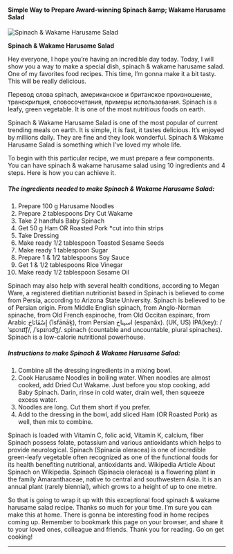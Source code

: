             

#### Simple Way to Prepare Award-winning Spinach &amp;amp; Wakame Harusame Salad

![Spinach &amp; Wakame Harusame Salad](https://img-global.cpcdn.com/recipes/c3b0cc0ab162aef9/751x532cq70/spinach-wakame-harusame-salad-recipe-main-photo.jpg)

**Spinach &amp; Wakame Harusame Salad**

Hey everyone, I hope you’re having an incredible day today. Today, I will show you a way to make a special dish, spinach & wakame harusame salad. One of my favorites food recipes. This time, I’m gonna make it a bit tasty. This will be really delicious.

Перевод слова spinach, американское и британское произношение, транскрипция, словосочетания, примеры использования. Spinach is a leafy, green vegetable. It is one of the most nutritious foods on earth.

Spinach & Wakame Harusame Salad is one of the most popular of current trending meals on earth. It is simple, it is fast, it tastes delicious. It’s enjoyed by millions daily. They are fine and they look wonderful. Spinach & Wakame Harusame Salad is something which I’ve loved my whole life.

To begin with this particular recipe, we must prepare a few components. You can have spinach & wakame harusame salad using 10 ingredients and 4 steps. Here is how you can achieve it.

##### The ingredients needed to make Spinach & Wakame Harusame Salad:

1.  Prepare 100 g Harusame Noodles
2.  Prepare 2 tablespoons Dry Cut Wakame
3.  Take 2 handfuls Baby Spinach
4.  Get 50 g Ham OR Roasted Pork \*cut into thin strips
5.  Take Dressing
6.  Make ready 1/2 tablespoon Toasted Sesame Seeds
7.  Make ready 1 tablespoon Sugar
8.  Prepare 1 & 1/2 tablespoons Soy Sauce
9.  Get 1 & 1/2 tablespoons Rice Vinegar
10.  Make ready 1/2 tablespoon Sesame Oil

Spinach may also help with several health conditions, according to Megan Ware, a registered dietitian nutritionist based in Spinach is believed to come from Persia, according to Arizona State University. Spinach is believed to be of Persian origin. From Middle English spinach, from Anglo-Norman spinache, from Old French espinoche, from Old Occitan espinarc, from Arabic إِسْفَانَاخ‎ (ʾisfānāḵ), from Persian اسپناخ‎ (espanâx). (UK, US) IPA(key): /ˈspɪnɪt͡ʃ/, /ˈspɪnɪd͡ʒ/. spinach (countable and uncountable, plural spinaches). Spinach is a low-calorie nutritional powerhouse.

##### Instructions to make Spinach & Wakame Harusame Salad:

1.  Combine all the dressing ingredients in a mixing bowl.
2.  Cook Harusame Noodles in boiling water. When noodles are almost cooked, add Dried Cut Wakame. Just before you stop cooking, add Baby Spinach. Darin, rinse in cold water, drain well, then squeeze excess water.
3.  Noodles are long. Cut them short if you prefer.
4.  Add to the dressing in the bowl, add sliced Ham (OR Roasted Pork) as well, then mix to combine.

Spinach is loaded with Vitamin C, folic acid, Vitamin K, calcium, fiber Spinach possess folate, potassium and various antioxidants which helps to provide neurological. Spinach (Spinacia oleracea) is one of incredible green-leafy vegetable often recognized as one of the functional foods for its health benefiting nutritional, antioxidants and. Wikipedia Article About Spinach on Wikipedia. Spinach (Spinacia oleracea) is a flowering plant in the family Amaranthaceae, native to central and southwestern Asia. It is an annual plant (rarely biennial), which grows to a height of up to one metre.

So that is going to wrap it up with this exceptional food spinach & wakame harusame salad recipe. Thanks so much for your time. I’m sure you can make this at home. There is gonna be interesting food in home recipes coming up. Remember to bookmark this page on your browser, and share it to your loved ones, colleague and friends. Thank you for reading. Go on get cooking!

* * *